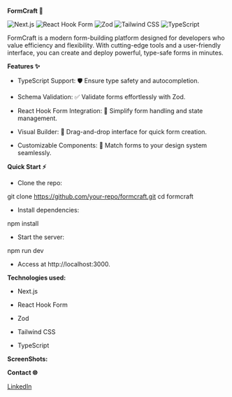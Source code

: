 **FormCraft 🚀**

![Next.js](https://img.shields.io/badge/Next.js-12.0.7-black)
![React Hook Form](https://img.shields.io/badge/React_Hook_Form-v7.0.0-blue)
![Zod](https://img.shields.io/badge/Zod-v3.0.0-3c7f6c)
![Tailwind CSS](https://img.shields.io/badge/Tailwind_CSS-2.0-blue)
![TypeScript](https://img.shields.io/badge/TypeScript-4.5.4-blue)

FormCraft is a modern form-building platform designed for developers who value efficiency and flexibility. With cutting-edge tools and a user-friendly interface, you can create and deploy powerful, type-safe forms in minutes.

**Features ✨**

- TypeScript Support: 🛡️ Ensure type safety and autocompletion.

- Schema Validation: ✅ Validate forms effortlessly with Zod.

- React Hook Form Integration: 🔄 Simplify form handling and state management.

- Visual Builder: 🎨 Drag-and-drop interface for quick form creation.

- Customizable Components: 🔧 Match forms to your design system seamlessly.

**Quick Start ⚡**

- Clone the repo:

git clone https://github.com/your-repo/formcraft.git
cd formcraft

- Install dependencies:

npm install

- Start the server:

npm run dev

- Access at http://localhost:3000.

**Technologies used:**

- Next.js

- React Hook Form

- Zod

- Tailwind CSS

- TypeScript

**ScreenShots:**

**Contact 🌐**

[LinkedIn](https://www.linkedin.com/in/purvika-jagtap/)



